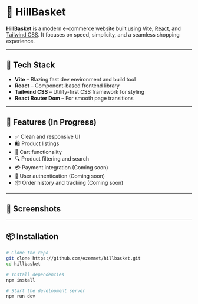 # 🛒 HillBasket

**HillBasket** is a modern e-commerce website built using [Vite](https://vitejs.dev/), [React](https://reactjs.org/), and [Tailwind CSS](https://tailwindcss.com/). It focuses on speed, simplicity, and a seamless shopping experience.

---

## 🚀 Tech Stack

- **Vite** – Blazing fast dev environment and build tool
- **React** – Component-based frontend library
- **Tailwind CSS** – Utility-first CSS framework for styling
- **React Router Dom** – For smooth page transitions
---

## 🧩 Features (In Progress)

- ✅ Clean and responsive UI  
- 🛍️ Product listings  
- 🛒 Cart functionality  
- 🔍 Product filtering and search  
- 💳 Payment integration (Coming soon)  
- 👤 User authentication (Coming soon)  
- 📦 Order history and tracking (Coming soon)

---

## 📸 Screenshots

<!-- screenshots -->

---

## 📦 Installation

```bash
# Clone the repo
git clone https://github.com/ezemmet/hillbasket.git
cd hillbasket

# Install dependencies
npm install

# Start the development server
npm run dev
